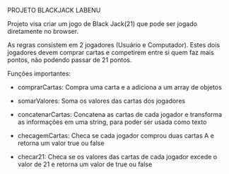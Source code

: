 PROJETO BLACKJACK LABENU

Projeto visa criar um jogo de Black Jack(21) que pode ser jogado diretamente no browser.

As regras consistem em 2 jogadores (Usuário e Computador). Estes dois jogadores devem comprar cartas e competirem entre si quem faz mais pontos, não podendo passar de 21 pontos.

Funções importantes:
- comprarCartas: Compra uma carta e a adiciona a um array de objetos

- somarValores: Soma os valores das cartas dos jogadores

- concatenarCartas: Concatena as cartas de cada jogador e transforma as informações em uma string, para poder ser usada como texto

- checagemCartas: Checa se cada jogador comprou duas cartas A e retorna um valor true ou false

- checar21: Checa se os valores das cartas de cada jogador excede o valor de 21 e retorna um valor de true ou false